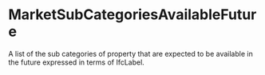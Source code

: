 MarketSubCategoriesAvailableFuture
==================================

A list of the sub categories of property that are expected to be available in the future expressed in terms of IfcLabel.
